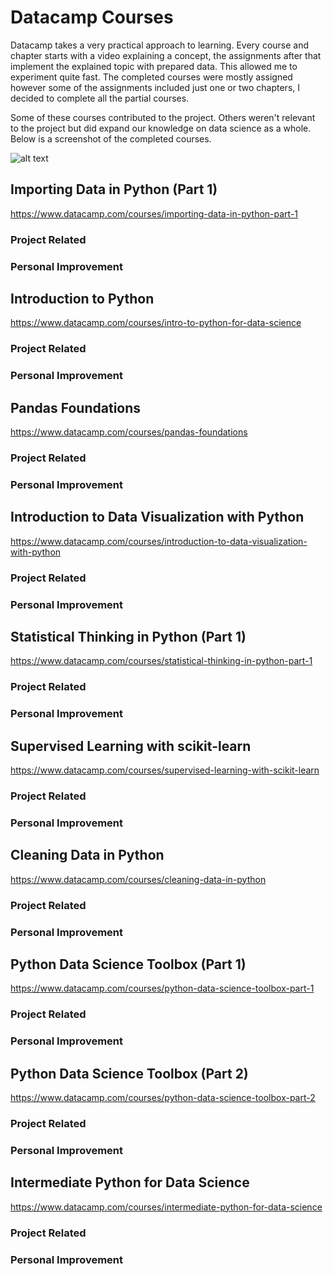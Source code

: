 # Datacamp Courses
Datacamp takes a very practical approach to learning. Every course and chapter starts with a video explaining a 
concept, the assignments after that implement the explained topic with prepared data. This allowed me to 
experiment quite fast. The completed courses were mostly assigned however some of the assignments included just 
one or two chapters, I decided to complete all the partial courses.

Some of these courses contributed to the project. Others weren't relevant to the project but did 
expand our knowledge on data science as a whole. Below is a screenshot of the completed courses.

![alt text](../Resources/Images/CompletedDatacamp.png)

## Importing Data in Python (Part 1)
https://www.datacamp.com/courses/importing-data-in-python-part-1

### Project Related


### Personal Improvement



## Introduction to Python
https://www.datacamp.com/courses/intro-to-python-for-data-science

### Project Related


### Personal Improvement



## Pandas Foundations
https://www.datacamp.com/courses/pandas-foundations 

### Project Related


### Personal Improvement




## Introduction to Data Visualization with Python
https://www.datacamp.com/courses/introduction-to-data-visualization-with-python

### Project Related


### Personal Improvement




## Statistical Thinking in Python (Part 1)
https://www.datacamp.com/courses/statistical-thinking-in-python-part-1

### Project Related


### Personal Improvement




## Supervised Learning with scikit-learn
https://www.datacamp.com/courses/supervised-learning-with-scikit-learn

### Project Related


### Personal Improvement




## Cleaning Data in Python
https://www.datacamp.com/courses/cleaning-data-in-python

### Project Related


### Personal Improvement




## Python Data Science Toolbox (Part 1)
https://www.datacamp.com/courses/python-data-science-toolbox-part-1

### Project Related


### Personal Improvement




## Python Data Science Toolbox (Part 2)
https://www.datacamp.com/courses/python-data-science-toolbox-part-2

### Project Related


### Personal Improvement




## Intermediate Python for Data Science
https://www.datacamp.com/courses/intermediate-python-for-data-science 

### Project Related


### Personal Improvement
